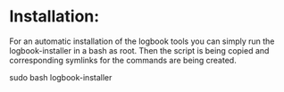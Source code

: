 # Installation:

For an automatic installation of the logbook tools you can simply run the
logbook-installer in a bash as root. Then the script is being copied and
corresponding symlinks for the commands are being created.

sudo bash logbook-installer
